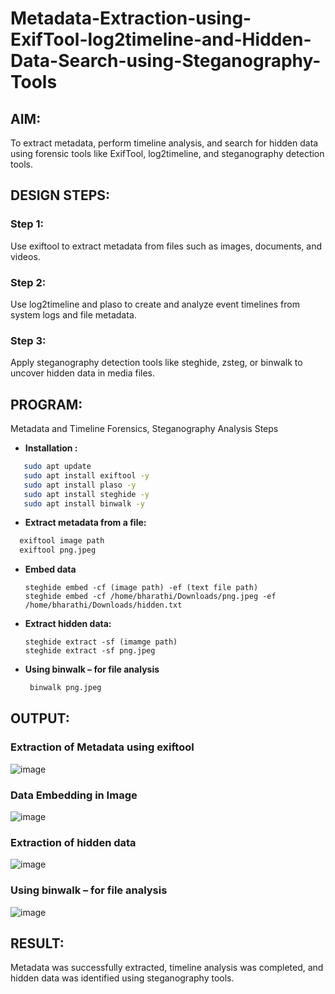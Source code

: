 # Metadata-Extraction-using-ExifTool-log2timeline-and-Hidden-Data-Search-using-Steganography-Tools
## AIM:
To extract metadata, perform timeline analysis, and search for hidden data using forensic tools like ExifTool, log2timeline, and steganography detection tools.

## DESIGN STEPS:
### Step 1:
Use exiftool to extract metadata from files such as images, documents, and videos.

### Step 2:
Use log2timeline and plaso to create and analyze event timelines from system logs and file metadata.

### Step 3:
Apply steganography detection tools like steghide, zsteg, or binwalk to uncover hidden data in media files.

## PROGRAM:
Metadata and Timeline Forensics, Steganography Analysis Steps
- **Installation :**
```bash
   sudo apt update
   sudo apt install exiftool -y
   sudo apt install plaso -y
   sudo apt install steghide -y
   sudo apt install binwalk -y
 ```
- **Extract metadata from a file:**
```bash
  exiftool image path
  exiftool png.jpeg
```
- **Embed data**
  ```
  steghide embed -cf (image path) -ef (text file path)
  steghide embed -cf /home/bharathi/Downloads/png.jpeg -ef /home/bharathi/Downloads/hidden.txt
  ```
- **Extract hidden data:**
  ```
  steghide extract -sf (imamge path)
  steghide extract -sf png.jpeg
  ```
- **Using binwalk – for file analysis**  
  ```bash
   binwalk png.jpeg
  ```
  
## OUTPUT:

### Extraction of Metadata using exiftool
![image](https://github.com/user-attachments/assets/2c8f9618-2705-4df6-b33c-93485727bbb8)

### Data Embedding in Image
![image](https://github.com/user-attachments/assets/f7f7a96c-a17a-4d59-be5c-59f2a6b635f7)

### Extraction of hidden data
![image](https://github.com/user-attachments/assets/a165de2f-8dd7-4b68-9a73-5ee22e17c146)

### Using binwalk – for file analysis
![image](https://github.com/user-attachments/assets/a723de55-b99c-44d3-b3fa-4a843a2302cd)


## RESULT:
Metadata was successfully extracted, timeline analysis was completed, and hidden data was identified using steganography tools.

